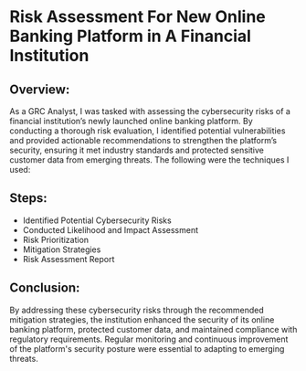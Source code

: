 # Risk Assessment For New Online Banking Platform in A Financial Institution

<h2>Overview:</h2>
As a GRC Analyst, I was tasked with assessing the cybersecurity risks of a financial institution’s newly launched online banking platform. By conducting a thorough risk evaluation, I identified potential vulnerabilities and provided actionable recommendations to strengthen the platform’s security, ensuring it met industry standards and protected sensitive customer data from emerging threats. The following were the techniques I used: 
<br />


<h2>Steps:</h2>

- Identified Potential Cybersecurity Risks 
- Conducted Likelihood and Impact Assessment
- Risk Prioritization
- Mitigation Strategies
- Risk Assessment Report 

<h2>Conclusion:</h2>

By addressing these cybersecurity risks through the recommended mitigation strategies, the institution enhanced the security of its online banking platform, protected customer data, and maintained compliance with regulatory requirements. Regular monitoring and continuous improvement of the platform's security posture were essential to adapting to emerging threats.
